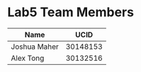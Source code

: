 # Lab5 Team Members

| Name          | UCID          |
|---------------|---------------|
| Joshua Maher  | 30148153      |
| Alex Tong     | 30132516      |
